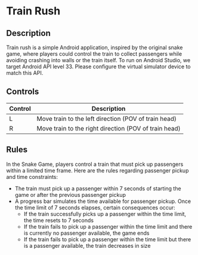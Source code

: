 # Train Rush

## Description

Train rush is a simple Android application, inspired by the original snake game, where players could control the train to collect passengers while avoiding crashing into walls or the train itself. To run on Android Studio, we target Android API level 33. Please configure the virtual simulator device to match this API.

## Controls
|Control | Description |
|-----------------|-----------------|
| L      | Move train to the left direction (POV of train head) |
| R      | Move train to the right direction (POV of train head)|

## Rules

In the Snake Game, players control a train that must pick up passengers within a limited time frame. Here are the rules regarding passenger pickup and time constraints:
- The train must pick up a passenger within 7 seconds of starting the game or after the previous passenger pickup
- A progress bar simulates the time available for passenger pickup. Once the time limit of 7 seconds elapses, certain consequences occur:
  - If the train successfully picks up a passenger within the time limit, the time resets to 7 seconds
  - If the train fails to pick up a passenger within the time limit and there is currently no passenger available, the game ends
  - If the train fails to pick up a passenger within the time limit but there is a passenger available, the train decreases in size
 
